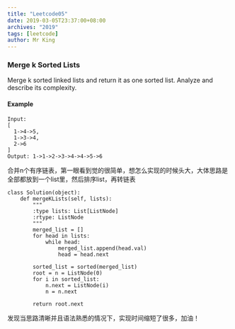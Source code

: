 ```yaml
---
title: "Leetcode05"
date: 2019-03-05T23:37:00+08:00
archives: "2019"
tags: [leetcode]
author: Mr King
---
```


### Merge k Sorted Lists

Merge k sorted linked lists and return it as one sorted list. Analyze and describe its complexity.

#### Example

```
Input:
[
  1->4->5,
  1->3->4,
  2->6
]
Output: 1->1->2->3->4->4->5->6
```

合并n个有序链表，第一眼看到觉的很简单，想怎么实现的时候头大，大体思路是全部都放到一个list里，然后排序list，再转链表
```
class Solution(object):
    def mergeKLists(self, lists):
        """
        :type lists: List[ListNode]
        :rtype: ListNode
        """
        merged_list = []
        for head in lists:
        	while head:
        		merged_list.append(head.val)
        		head = head.next

        sorted_list = sorted(merged_list)
        root = n = ListNode(0)
        for i in sorted_list:
        	n.next = ListNode(i)
        	n = n.next

        return root.next

```
发现当思路清晰并且语法熟悉的情况下，实现时间缩短了很多，加油！